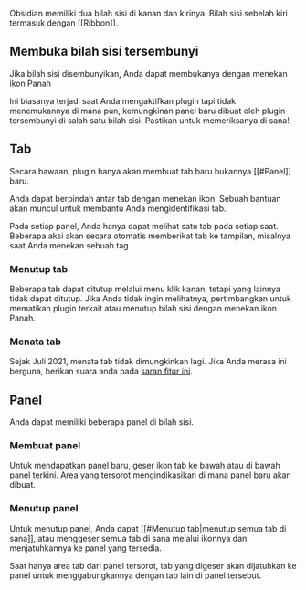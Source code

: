 Obsidian memiliki dua bilah sisi di kanan dan kirinya. Bilah sisi sebelah kiri termasuk dengan [[Ribbon]].

## Membuka bilah sisi tersembunyi

Jika bilah sisi disembunyikan, Anda dapat membukanya dengan menekan ikon Panah

Ini biasanya terjadi saat Anda mengaktifkan plugin tapi tidak menemukannya di mana pun, kemungkinan panel baru dibuat oleh plugin tersembunyi di salah satu bilah sisi. Pastikan untuk memeriksanya di sana!

## Tab

Secara bawaan, plugin hanya akan membuat tab baru bukannya [[#Panel]] baru.

Anda dapat berpindah antar tab dengan menekan ikon. Sebuah bantuan akan muncul untuk membantu Anda mengidentifikasi tab.

Pada setiap panel, Anda hanya dapat melihat satu tab pada setiap saat. Beberapa aksi akan secara otomatis memberikat tab ke tampilan, misalnya saat Anda menekan sebuah tag.

### Menutup tab

Beberapa tab dapat ditutup melalui menu klik kanan, tetapi yang lainnya tidak dapat ditutup. Jika Anda tidak ingin melihatnya, pertimbangkan untuk mematikan plugin terkait atau menutup bilah sisi dengan menekan ikon Panah.

### Menata tab

Sejak Juli 2021, menata tab tidak dimungkinkan lagi. Jika Anda merasa ini berguna, berikan suara anda pada [saran fitur ini](https://forum.obsidian.md/t/reorder-tabs-of-panels-in-left-sidebar/9812).

## Panel

Anda dapat memiliki beberapa panel di bilah sisi.

### Membuat panel

Untuk mendapatkan panel baru, geser ikon tab ke bawah atau di bawah panel terkini. Area yang tersorot mengindikasikan di mana panel baru akan dibuat.

### Menutup panel

Untuk menutup panel, Anda dapat [[#Menutup tab|menutup semua tab di sana]], atau menggeser semua tab di sana melalui ikonnya dan menjatuhkannya ke panel yang tersedia.

Saat hanya area tab dari panel tersorot, tab yang digeser akan dijatuhkan ke panel untuk menggabungkannya dengan tab lain di panel tersebut.
